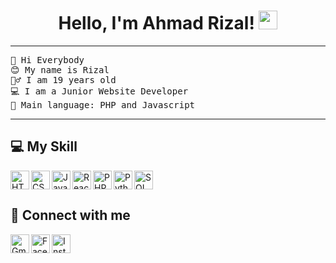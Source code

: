 <h1 align="center">
Hello, I'm Ahmad Rizal!
	<a href="https://github.com/rijaalll" target="_self">
		<img src="https://media.giphy.com/media/hvRJCLFzcasrR4ia7z/giphy.gif" width="30">
	</a>
</h1>

<hr>

<pre>
👋 Hi Everybody
😊 My name is Rizal
🙋‍♂️ I am 19 years old
💻 I am a Junior Website Developer
🌟 Main language: PHP and Javascript
</pre>
<hr>

## 💻 My Skill
<p>
   <a href="#"><img alt="HTML" align="left" width="30px" src="https://simpleicons.now.sh/html5/E34F26"></a>
   <a href="#"><img alt="CSS" align="left" width="30px" src="https://simpleicons.now.sh/css3/1572B6"></a>
   <a href="#"><img alt="JavaScript" align="left" width="30px" src="https://simpleicons.now.sh/javascript/F7DF1E"></a>
   <a href="#"><img alt="React" align="left" width="30px" src="https://simpleicons.now.sh/react/61DAFB"></a>
   <a href="#"><img alt="PHP" align="left" width="30px" src="https://simpleicons.now.sh/php/777BB4"></a>
   <a href="#"><img alt="Python" align="left" width="30px" src="https://simpleicons.now.sh/python/3776AB"></a>
   <a href="#"><img alt="SQL" width="30px" src="https://simpleicons.now.sh/mysql/4479A1"></a>
</p>

## 🤝 Connect with me

<a href="mailto:rizalajipermana@gmail.com"><img align="left" width="30px" src="https://simpleicons.now.sh/gmail/495f7e" alt="Gmail"/></a>
<a href="https://www.facebook.com/profile.php?id=100021684815269"><img align="left" width="30px" src="https://simpleicons.now.sh/facebook/495f7e" alt="Facebook"/></a>
<a href="https://www.instagram.com/ahmdrizaalll" target="_blank"><img align="left" width="30px" src="https://simpleicons.now.sh/instagram/495f7e" alt="Instagram"/></a>
